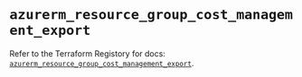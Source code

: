 # `azurerm_resource_group_cost_management_export`

Refer to the Terraform Registory for docs: [`azurerm_resource_group_cost_management_export`](https://registry.terraform.io/providers/hashicorp/azurerm/3.77.0/docs/resources/resource_group_cost_management_export).
